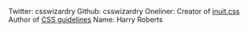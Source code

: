 Twitter: csswizardry
Github: csswizardry
Oneliner: Creator of <a target='_blank' href='https://github.com/inuitcss'>inuit.css</a><br />Author of <a target='_blank' href='http://cssguidelin.es/'>CSS guidelines</a>
Name: Harry Roberts